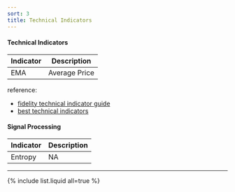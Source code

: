 ```yaml
---
sort: 3
title: Technical Indicators
---
```



#### Technical Indicators

| Indicator  |Description   |
| ------------ | ------------ | 
|EMA   | Average Price  |


reference:
- [fidelity technical indicator guide](https://www.fidelity.com/learning-center/trading-investing/technical-analysis/technical-indicator-guide/overview)
- [best technical indicators](http://etfhq.com/blog/2010/05/25/best-technical-indicators/)

#### Signal Processing

| Indicator  |Description    |
| ------------ | ------------ |
| Entropy  |  NA  |



------------

{% include list.liquid all=true %}
